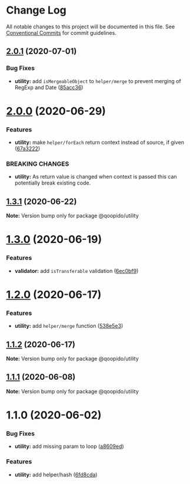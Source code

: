 # Change Log

All notable changes to this project will be documented in this file.
See [Conventional Commits](https://conventionalcommits.org) for commit guidelines.

## [2.0.1](https://github.com/dlueth/qoopido/compare/@qoopido/utility@2.0.0...@qoopido/utility@2.0.1) (2020-07-01)


### Bug Fixes

* **utility:** add `isMergeableObject` to `helper/merge` to prevent merging of RegExp and Date ([85acc36](https://github.com/dlueth/qoopido/commit/85acc36fddf27a7d1bad596605f3eb867c6b2e28))





# [2.0.0](https://github.com/dlueth/qoopido/compare/@qoopido/utility@1.3.1...@qoopido/utility@2.0.0) (2020-06-29)


### Features

* **utility:** make `helper/forEach` return context instead of source, if given ([67a3222](https://github.com/dlueth/qoopido/commit/67a3222b476d8ae6fa581ec0b5ad42974e298baa))


### BREAKING CHANGES

* **utility:** As return value is changed when context is passed this can potentially break
existing code.





## [1.3.1](https://github.com/dlueth/qoopido/compare/@qoopido/utility@1.3.0...@qoopido/utility@1.3.1) (2020-06-22)

**Note:** Version bump only for package @qoopido/utility





# [1.3.0](https://github.com/dlueth/qoopido/compare/@qoopido/utility@1.2.0...@qoopido/utility@1.3.0) (2020-06-19)


### Features

* **validator:** add `isTransferable` validation ([6ec0bf9](https://github.com/dlueth/qoopido/commit/6ec0bf9d9966bf042cee4c977d4517399d1671b6))





# [1.2.0](https://github.com/dlueth/qoopido/compare/@qoopido/utility@1.1.2...@qoopido/utility@1.2.0) (2020-06-17)


### Features

* **utility:** add `helper/merge` function ([538e5e3](https://github.com/dlueth/qoopido/commit/538e5e3ae0769fcbd8e1c52a5b2f3bd0b624128a))





## [1.1.2](https://github.com/dlueth/qoopido/compare/@qoopido/utility@1.1.1...@qoopido/utility@1.1.2) (2020-06-17)

**Note:** Version bump only for package @qoopido/utility





## [1.1.1](https://github.com/dlueth/qoopido/compare/@qoopido/utility@1.1.0...@qoopido/utility@1.1.1) (2020-06-08)

**Note:** Version bump only for package @qoopido/utility





# 1.1.0 (2020-06-02)


### Bug Fixes

* **utility:** add missing param to loop ([a8609ed](https://github.com/dlueth/qoopido/commit/a8609ed130a428cdd236c2cfb06611ce0ca74eb4))


### Features

* **utility:** add helper/hash ([6fd8cda](https://github.com/dlueth/qoopido/commit/6fd8cda0383ed617038ade1ba8189456fedc6516))
